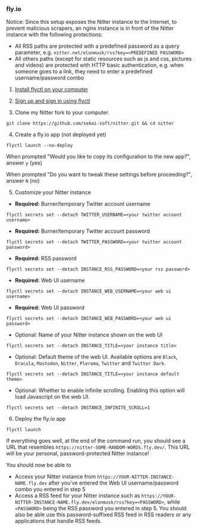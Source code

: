 ### fly.io
Notice: Since this setup exposes the Nitter instance to the Internet, to prevent malicious scrapers, an nginx instance is in front of the Nitter instance with the following protections:

* All RSS paths are protected with a predefined password as a query parameter, e.g. `nitter.net/elonmusk/rss?key=<PREDEFINED PASSWORD>`
* All others paths (except for static resources such as js and css, pictures and videos) are protected with HTTP basic authentication, e.g. when someone goes to a link, they need to enter a predefined username/password combo

1. [Install flyctl on your computer](https://fly.io/docs/hands-on/install-flyctl/)

2. [Sign up and sign in using flyctl](https://fly.io/docs/hands-on/sign-up-sign-in/)

3. Clone my Nitter fork to your computer.
```
git clone https://github.com/sekai-soft/nitter.git && cd nitter
```

4. Create a fly.io app (not deployed yet)
```
flyctl launch --no-deploy
```

When prompted "Would you like to copy its configuration to the new app?", answer `y` (yes)

When prompted "Do you want to tweak these settings before proceeding?", answer `N` (no)

5. Customize your Nitter instance

* **Required:** Burner/temporary Twitter account username

```
flyctl secrets set --detach TWITTER_USERNAME=<your twitter account username>
```

* **Required:** Burner/temporary Twitter account password

```
flyctl secrets set --detach TWITTER_PASSWORD=<your twitter account password>
```

* **Required:** RSS password

```
flyctl secrets set --detach INSTANCE_RSS_PASSWORD=<your rss password>
```

* **Required:** Web UI username

```
flyctl secrets set --detach INSTANCE_WEB_USERNAME=<your web ui username>
```

* **Required:** Web UI password

```
flyctl secrets set --detach INSTANCE_WEB_PASSWORD=<your web ui password>
```

* Optional: Name of your Nitter instance shown on the web UI

```
flyctl secrets set --detach INSTANCE_TITLE=<your instance title>
```

* Optional: Default theme of the web UI. Available options are `Black`, `Dracula`, `Mastodon`, `Nitter`, `Pleroma`, `Twitter` and `Twitter Dark`.

```
flyctl secrets set --detach INSTANCE_TITLE=<your instance default theme>
```

* Optional: Whether to enable infinite scrolling. Enabling this option will load Javascript on the web UI.

```
flyctl secrets set --detach INSTANCE_INFINITE_SCROLL=1
```

6. Deploy the fly.io app
```
flyctl launch
```

If everything goes well, at the end of the command run, you should see a URL that resembles `https://nitter-SOME-RANDOM-WORDS.fly.dev/`. This URL will be your personal, password-protected Nitter instance!

You should now be able to
* Access your Nitter instance from `https://YOUR-NITTER-INSTANCE-NAME.fly.dev` after you've entered the Web UI username/password combo you entered in step 5
* Access a RSS feed for your Nitter instance such as `https://YOUR-NITTER-INSTANCE-NAME.fly.dev/elonmusk/rss?key=<PASSWORD>`, while `<PASSWORD>` being the RSS password you entered in step 5. You should also be able use this password-suffixed RSS feed in RSS readers or any applications that handle RSS feeds.
